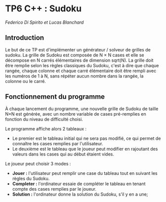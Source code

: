 # TP6 C++ : Sudoku

_Federico Di Spirito et Lucas Blanchard_

## Introduction

Le but de ce TP est d'implémenter un générateur / solveur de grilles de sudoku.
La grille de Sudoku est composée de N × N cases et elle se décompose en N carrés élémentaires de dimension sqrt(N).
La grille doit être remplie selon les règles classiques du Sudoku, c'est à dire que chaque rangée, chaque colonne et chaque carré élémentaire doit être rempli avec les numéros de 1 à N, sans répéter aucun nombre dans la rangée, la colonne ou le carré.

## Fonctionnement du programme

À chaque lancement du programme, une nouvelle grille de Sudoku de taille N×N est générée, avec un nombre variable de cases pré-remplies en fonction du niveau de difficulté choisi.

Le programme affiche alors 2 tableaux :
* Le premier est le tableau initial qui ne sera pas modifié, ce qui permet de connaître les cases remplies par l'utilisateur.
* Le deuxième est le tableau que le joueur peut modifier en rajoutant des valeurs dans les cases qui au début étaient vides.

Le joueur peut choisir 3 modes :
* **Jouer :** l'utilisateur peut remplir une case du tableau tout en suivant les règles du Sudoku.
* **Completer :** l'ordinateur essaie de compléter le tableau en tenant compte des cases remplies par le joueur.
* **Solution :** l'ordinateur donne la solution du Sudoku, s'il y en a une;
